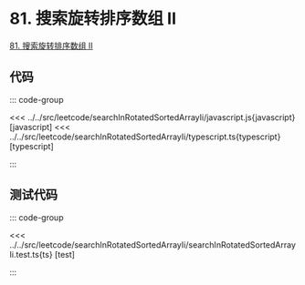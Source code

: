 # 81. 搜索旋转排序数组 II

[81. 搜索旋转排序数组 II](https://leetcode.cn/problems/search-in-rotated-sorted-array-ii/)

## 代码

::: code-group

<<< ../../src/leetcode/searchInRotatedSortedArrayIi/javascript.js{javascript} [javascript]
<<< ../../src/leetcode/searchInRotatedSortedArrayIi/typescript.ts{typescript} [typescript]

:::

## 测试代码

::: code-group

<<< ../../src/leetcode/searchInRotatedSortedArrayIi/searchInRotatedSortedArrayIi.test.ts{ts} [test]

:::
